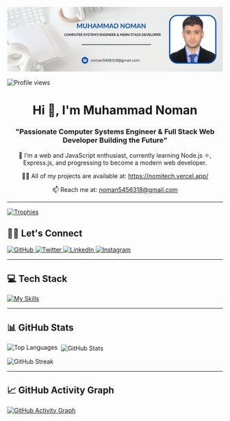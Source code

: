 ![Banner](https://github.com/Noman-Nom/Noman-Nom/blob/main/baner.png)

<p align="left">
  <img src="https://komarev.com/ghpvc/?username=noman-nom&label=Profile%20views&color=0e75b6&style=flat" alt="Profile views" />
</p>

<h1 align="center">Hi 👋, I'm Muhammad Noman</h1>
<h3 align="center">"Passionate Computer Systems Engineer & Full Stack Web Developer Building the Future"</h3>

<p align="center">
  🚀 I’m a web and JavaScript enthusiast, currently learning Node.js ⚛, Express.js, and progressing to become a modern web developer.
</p>

<p align="center">
  👨‍💻 All of my projects are available at: <a href="https://nomitech.vercel.app/" target="_blank">https://nomitech.vercel.app/</a>
</p>

<p align="center">
  📫 Reach me at: <a href="mailto:noman5456318@gmail.com">noman5456318@gmail.com</a>
</p>

---

<p align="left">
  <a href="https://github.com/ryo-ma/github-profile-trophy">
    <img src="https://github-profile-trophy.vercel.app/?username=noman-nom" alt="Trophies" />
  </a>
</p>

## 🤝🏻 Let's Connect

<div align="left">
  <a href="https://github.com/Noman-Nom" target="_blank">
    <img src="https://img.shields.io/badge/github-%2324292e.svg?&style=for-the-badge&logo=github&logoColor=white" alt="GitHub" />
  </a>
  <a href="https://twitter.com/NomiTechh" target="_blank">
    <img src="https://img.shields.io/badge/twitter-%2300acee.svg?&style=for-the-badge&logo=twitter&logoColor=white" alt="Twitter" />
  </a>
  <a href="https://www.linkedin.com/in/muhammad-noman-770825277/" target="_blank">
    <img src="https://img.shields.io/badge/linkedin-%231E77B5.svg?&style=for-the-badge&logo=linkedin&logoColor=white" alt="LinkedIn" />
  </a>
  <a href="https://www.instagram.com/nomitechh/?utm_source=qr&igshid=OGIxMTE0OTdkZA%3D%3D" target="_blank">
    <img src="https://img.shields.io/badge/instagram-%23000000.svg?&style=for-the-badge&logo=instagram&logoColor=white" alt="Instagram" />
  </a>
</div>

---

## 💻 Tech Stack

[![My Skills](https://skillicons.dev/icons?i=js,html,css,scss,sass,react,nodejs,expressjs,postgresql,bootstrap,cpp,matlab,docker,fastapi,firebase,git,github,gitlab,materialui,mysql,nextjs,raspberrypi,threejs,vercel,vite,redux)](https://skillicons.dev)

---

## 📊 GitHub Stats

<p>
  <img align="left" src="https://github-readme-stats.vercel.app/api/top-langs?username=Noman-Nom&show_icons=true&locale=en&layout=compact" alt="Top Languages" />
</p>

<p>&nbsp;
  <img align="center" src="https://github-readme-stats.vercel.app/api?username=noman-nom&show_icons=true&locale=en" alt="GitHub Stats" />
</p>

<p>
  <img src="https://streak-stats.demolab.com/?user=Noman-Nom" alt="GitHub Streak" />
</p>

---

## 📈 GitHub Activity Graph

[![GitHub Activity Graph](https://github-readme-activity-graph.vercel.app/graph?username=Noman-Nom&theme=react-dark)](https://github.com/Noman-Nom/github-readme-activity-graph)
